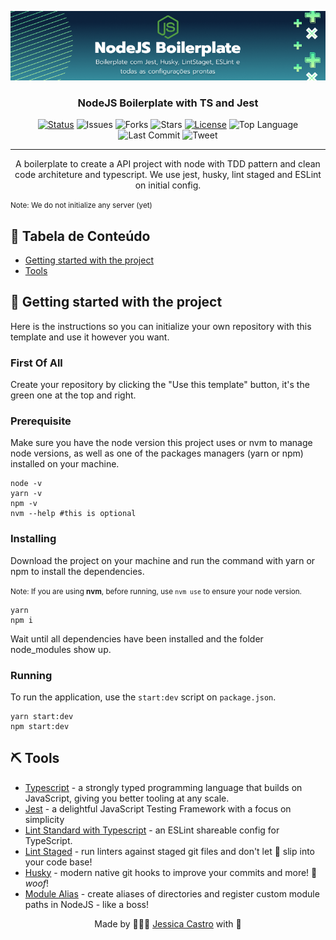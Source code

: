 
<p align="center">
 <img src="docfiles/images/nodejs-boilerplate-capa.png" alt="Project logo">
</p>

<h3 align="center">NodeJS Boilerplate with TS and Jest</h3>

<div align="center">

[![Status](https://img.shields.io/badge/status-active-success.svg)]()
![Issues](https://img.shields.io/github/issues/jessicacastro/boilerplate-node-with-jest)
![Forks](https://img.shields.io/github/forks/jessicacastro/boilerplate-node-with-jest)
![Stars](https://img.shields.io/github/stars/jessicacastro/boilerplate-node-with-jest)
[![License](https://img.shields.io/badge/license-MIT-blue.svg)](/LICENSE)
![Top Language](https://img.shields.io/github/languages/top/jessicacastro/boilerplate-node-with-jest)
![Last Commit](https://img.shields.io/github/last-commit/jessicacastro/boilerplate-node-with-jest)
![Tweet](https://img.shields.io/twitter/url?url=https%3A%2F%2Fgithub.com%2Fjessicacastro%2F/boilerplate-node-with-jest)
</div>

---

<p align="center">
  A boilerplate to create a API project with node with TDD pattern and clean code architeture and typescript. We use jest, husky, lint staged and ESLint on initial config.

  <small>Note: We do not initialize any server (yet)</small>
</p>

## 📝 Tabela de Conteúdo

- [Getting started with the project](#getting_started)
- [Tools](#built_using)

## 🏁 Getting started with the project <a name = "getting_started"></a>
Here is the instructions so you can initialize your own repository with this template and use it however you want.

### First Of All
Create your repository by clicking the "Use this template" button, it's the green one at the top and right.

### Prerequisite
Make sure you have the node version this project uses or nvm to manage node versions, as well as one of the packages managers (yarn or npm) installed on your machine.

```
node -v
yarn -v
npm -v
nvm --help #this is optional
```

### Installing

Download the project on your machine and run the command with yarn or npm to install the dependencies.

<small>Note: If you are using <b>nvm</b>, before running, use `nvm use` to ensure your node version.</small>

```
yarn
npm i
```

Wait until all dependencies have been installed and the folder node_modules show up.
### Running
To run the application, use the `start:dev` script on `package.json`.
```
yarn start:dev
npm start:dev
```

## ⛏️ Tools <a name = "built_using"></a>

- [Typescript](https://www.typescriptlang.org/) - a strongly typed programming language that builds on JavaScript, giving you better tooling at any scale.
- [Jest](https://jestjs.io/pt-BR/) - a delightful JavaScript Testing Framework with a focus on simplicity
- [Lint Standard with Typescript](https://www.npmjs.com/package/eslint-config-standard-with-typescript) - an ESLint shareable config for TypeScript.
- [Lint Staged](https://github.com/okonet/lint-staged) - run linters against staged git files and don't let 💩 slip into your code base!
- [Husky](https://www.npmjs.com/package/husky) - modern native git hooks to improve your commits and more! 🐶 <i>woof</i>!
- [Module Alias](https://www.npmjs.com/package/module-alias) - create aliases of directories and register custom module paths in NodeJS - like a boss!

<p align="center">Made by 👩🏾‍💻 <a href="https://linkedin.com/in/jessicacastros">Jessica Castro</a> with 💙</p>

